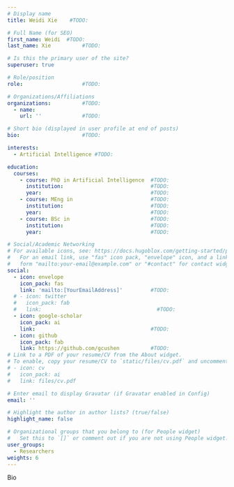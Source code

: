 ```yaml
---
# Display name
title: Weidi Xie    #TODO:

# Full Name (for SEO)
first_name: Weidi  #TODO:
last_name: Xie          #TODO:

# Is this the primary user of the site?
superuser: true

# Role/position
role:                   #TODO:

# Organizations/Affiliations
organizations:          #TODO:
  - name: 
    url: ''             #TODO:

# Short bio (displayed in user profile at end of posts)
bio:                    #TODO:

interests:
  - Artificial Intelligence #TODO:

education:
  courses:
    - course: PhD in Artificial Intelligence  #TODO:
      institution:                            #TODO:
      year:                                   #TODO:
    - course: MEng in                         #TODO:
      institution:                            #TODO:
      year:                                   #TODO:
    - course: BSc in                          #TODO:
      institution:                            #TODO:
      year:                                   #TODO:

# Social/Academic Networking
# For available icons, see: https://docs.hugoblox.com/getting-started/page-builder/#icons
#   For an email link, use "fas" icon pack, "envelope" icon, and a link in the
#   form "mailto:your-email@example.com" or "#contact" for contact widget.
social:
  - icon: envelope
    icon_pack: fas
    link: 'mailto:[YourEmailAddress]'         #TODO:
  # - icon: twitter
  #   icon_pack: fab
  #   link:                                     #TODO:
  - icon: google-scholar
    icon_pack: ai
    link:                                     #TODO:
  - icon: github
    icon_pack: fab
    link: https://github.com/gcushen          #TODO:
# Link to a PDF of your resume/CV from the About widget.
# To enable, copy your resume/CV to `static/files/cv.pdf` and uncomment the lines below.
# - icon: cv
#   icon_pack: ai
#   link: files/cv.pdf

# Enter email to display Gravatar (if Gravatar enabled in Config)
email: ''

# Highlight the author in author lists? (true/false)
highlight_name: false

# Organizational groups that you belong to (for People widget)
#   Set this to `[]` or comment out if you are not using People widget.
user_groups:
  - Researchers
weights: 6
---
```


Bio
